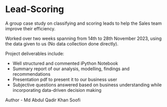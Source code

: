 # Lead-Scoring

A group case study on classifying and scoring leads to help the Sales team improve their efficiency.

Worked over two weeks spanning from 14th to 28th November 2023, using the data given to us (No data collection done directly).

Project deliverables include: 
  - Well structured and commented iPython Notebook
  - Summary report of our analysis, modelling, findings and recommendations
  - Presentation pdf to present it to our business user
  - Subjective questions answered based on business understanding while incorporating data-driven decision making

Author -  Md Abdul Qadir Khan Soofi
